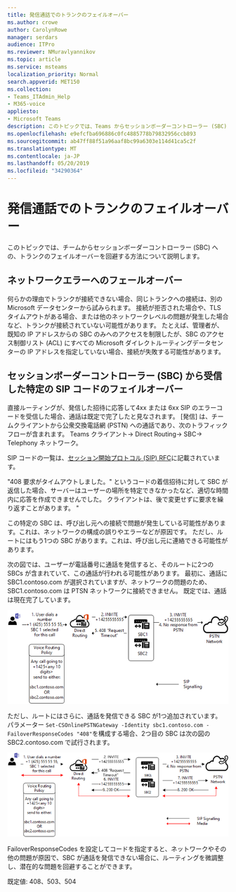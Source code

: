 ```yaml
---
title: 発信通話でのトランクのフェイルオーバー
ms.author: crowe
author: CarolynRowe
manager: serdars
audience: ITPro
ms.reviewer: NMuravlyannikov
ms.topic: article
ms.service: msteams
localization_priority: Normal
search.appverid: MET150
ms.collection:
- Teams_ITAdmin_Help
- M365-voice
appliesto:
- Microsoft Teams
description: このトピックでは、Teams からセッションボーダーコントローラー (SBC) への発信通話に対するトランクのフェイルオーバーを処理する方法について説明します。
ms.openlocfilehash: e9efcfba696886c0fc4885778b79832956ccb893
ms.sourcegitcommit: ab47ff88f51a96aaf8bc99a6303e114d41ca5c2f
ms.translationtype: MT
ms.contentlocale: ja-JP
ms.lasthandoff: 05/20/2019
ms.locfileid: "34290364"
---
```

# <a name="trunk-failover-on-outbound-calls"></a>発信通話でのトランクのフェイルオーバー

このトピックでは、チームからセッションボーダーコントローラー (SBC) への、トランクのフェイルオーバーを回避する方法について説明します。

## <a name="failover-on-network-errors"></a>ネットワークエラーへのフェールオーバー

何らかの理由でトランクが接続できない場合、同じトランクへの接続は、別の Microsoft データセンターから試みられます。 接続が拒否された場合や、TLS タイムアウトがある場合、または他のネットワークレベルの問題が発生した場合など、トランクが接続されていない可能性があります。
たとえば、管理者が、既知の IP アドレスからの SBC のみへのアクセスを制限したが、SBC のアクセス制御リスト (ACL) にすべての Microsoft ダイレクトルーティングデータセンターの IP アドレスを指定していない場合、接続が失敗する可能性があります。 

## <a name="failover-of-specific-sip-codes-received-from-the-session-border-controller-sbc"></a>セッションボーダーコントローラー (SBC) から受信した特定の SIP コードのフェイルオーバー

直接ルーティングが、発信した招待に応答して4xx または 6xx SIP のエラーコードを受信した場合、通話は既定で完了したと見なされます。 [発信] は、チームクライアントから公衆交換電話網 (PSTN) への通話であり、次のトラフィックフローが含まれます。 Teams クライアント-> Direct Routing-> SBC-> Telephony ネットワーク。

SIP コードの一覧は、[セッション開始プロトコル (SIP) RFC](https://tools.ietf.org/html/rfc3261)に記載されています。

"408 要求がタイムアウトしました。" というコードの着信招待に対して SBC が返信した場合、サーバーはユーザーの場所を特定できなかったなど、適切な時間内に応答を作成できませんでした。 クライアントは、後で変更せずに要求を繰り返すことがあります。 "

この特定の SBC は、呼び出し元への接続で問題が発生している可能性があります。これは、ネットワークの構成の誤りやエラーなどが原因です。 ただし、ルートにはもう1つの SBC があります。これは、呼び出し元に連絡できる可能性があります。

次の図では、ユーザーが電話番号に通話を発信すると、そのルートに2つの SBCs が含まれていて、この通話が行われる可能性があります。 最初に、通話に SBC1.contoso.com が選択されていますが、ネットワークの問題のため、SBC1.contoso.com は PTSN ネットワークに接続できません。
既定では、通話は現在完了しています。 
 
![ネットワークの問題のため、PSTN に接続できないことを示します](media/direct-routing-failover-response-codes1.png)

ただし、ルートにはさらに、通話を発信できる SBC が1つ追加されています。
パラメーター `Set-CSOnlinePSTNGateway -Identity sbc1.contoso.com -FailoverResponseCodes "408"`を構成する場合、2つ目の SBC は次の図の SBC2.contoso.com で試行されます。

![第2の SBC へのルーティングを示す](media/direct-routing-failover-response-codes2.png)

FailoverResponseCodes を設定してコードを指定すると、ネットワークやその他の問題が原因で、SBC が通話を発信できない場合に、ルーティングを微調整し、潜在的な問題を回避することができます。

既定値: 408、503、504

